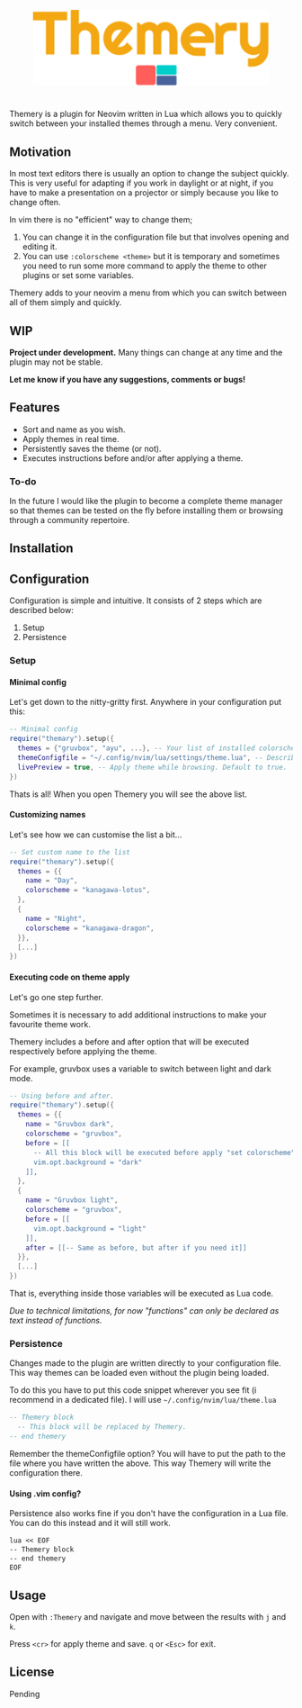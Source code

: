 <p align="center">
<img src="docs/title-logo.svg" width="420">
</p>

#

Themery is a plugin for Neovim written in Lua which allows you to quickly switch between your installed themes through a menu. Very convenient.

## Motivation

In most text editors there is usually an option to change the subject quickly. This is very useful for adapting if you work in daylight or at night, if you have to make a presentation on a projector or simply because you like to change often.

In vim there is no "efficient" way to change them;

1. You can change it in the configuration file but that involves opening and editing it.
2. You can use `:colorscheme <theme>` but it is temporary and sometimes you need to run some more command to apply the theme to other plugins or set some variables.

Themery adds to your neovim a menu from which you can switch between all of them simply and quickly.

## WIP

**Project under development.**
Many things can change at any time and the plugin may not be stable.

**Let me know if you have any suggestions, comments or bugs!**

## Features

- Sort and name as you wish.
- Apply themes in real time.
- Persistently saves the theme (or not).
- Executes instructions before and/or after applying a theme.

### To-do

In the future I would like the plugin to become a complete theme manager so that themes can be tested on the fly before installing them or browsing through a community repertoire.

## Installation

## Configuration

Configuration is simple and intuitive. It consists of 2 steps which are described below:

1. Setup
2. Persistence

### Setup

#### Minimal config

Let's get down to the nitty-gritty first. Anywhere in your configuration put this:

```lua
-- Minimal config
require("themary").setup({
  themes = {"gruvbox", "ayu", ...}, -- Your list of installed colorschemes
  themeConfigfile = "~/.config/nvim/lua/settings/theme.lua", -- Described below
  livePreview = true, -- Apply theme while browsing. Default to true.
})
```

Thats is all! When you open Themery you will see the above list.

#### Customizing names

Let's see how we can customise the list a bit...

```lua
-- Set custom name to the list
require("themary").setup({
  themes = {{
    name = "Day",
    colorscheme = "kanagawa-lotus",
  },
  {
    name = "Night",
    colorscheme = "kanagawa-dragon",
  }},
  [...]
})
```

#### Executing code on theme apply

Let's go one step further.

Sometimes it is necessary to add additional instructions to make your favourite theme work.

Themery includes a before and after option that will be executed respectively before applying the theme.

For example, gruvbox uses a variable to switch between light and dark mode.

```lua
-- Using before and after.
require("themary").setup({
  themes = {{
    name = "Gruvbox dark",
    colorscheme = "gruvbox",
    before = [[
      -- All this block will be executed before apply "set colorscheme"
      vim.opt.background = "dark"
    ]],
  },
  {
    name = "Gruvbox light",
    colorscheme = "gruvbox",
    before = [[
      vim.opt.background = "light"
    ]],
    after = [[-- Same as before, but after if you need it]]
  }},
  [...]
})
```

That is, everything inside those variables will be executed as Lua code.

_Due to technical limitations, for now "functions" can only be declared as text instead of functions._

### Persistence

Changes made to the plugin are written directly to your configuration file. This way themes can be loaded even without the plugin being loaded.

To do this you have to put this code snippet wherever you see fit (i recommend in a dedicated file). I will use `~/.config/nvim/lua/theme.lua`

```lua
-- Themery block
  -- This block will be replaced by Themery.
-- end themery
```

Remember the themeConfigfile option? You will have to put the path to the file where you have written the above.
This way Themery will write the configuration there.

#### Using .vim config?

Persistence also works fine if you don't have the configuration in a Lua file. You can do this instead and it will still work.

```vim
lua << EOF
-- Themery block
-- end themery
EOF
```

## Usage

Open with `:Themery` and navigate and move between the results with `j` and `k`.

Press `<cr>` for apply theme and save. `q` or `<Esc>` for exit.

## License

Pending
